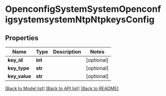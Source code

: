 # OpenconfigSystemSystemOpenconfigsystemsystemNtpNtpkeysConfig

## Properties
Name | Type | Description | Notes
------------ | ------------- | ------------- | -------------
**key_id** | **int** |  | [optional] 
**key_type** | **str** |  | [optional] 
**key_value** | **str** |  | [optional] 

[[Back to Model list]](../README.md#documentation-for-models) [[Back to API list]](../README.md#documentation-for-api-endpoints) [[Back to README]](../README.md)


